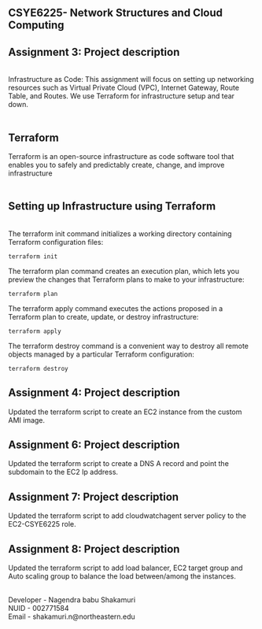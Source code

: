 ## CSYE6225- Network Structures and Cloud Computing

## Assignment 3: Project description 

<br>Infrastructure as Code: This assignment will focus on setting up networking resources such as Virtual Private Cloud (VPC), Internet Gateway, Route Table, and Routes. We use Terraform for infrastructure setup and tear down. <br><br>

## Terraform
Terraform is an open-source infrastructure as code software tool that enables you to safely and predictably create, change, and improve infrastructure <br><br>

## Setting up Infrastructure using Terraform 
 
<br> The terraform init command initializes a working directory containing Terraform configuration files:
```
terraform init
```

The terraform plan command creates an execution plan, which lets you preview the changes that Terraform plans to make to your infrastructure:
```
terraform plan
```

The terraform apply command executes the actions proposed in a Terraform plan to create, update, or destroy infrastructure:
```
terraform apply
```

The terraform destroy command is a convenient way to destroy all remote objects managed by a particular Terraform configuration:
```
terraform destroy
```

## Assignment 4: Project description 
Updated the terraform script to create an EC2 instance from the custom AMI image.

## Assignment 6: Project description 
Updated the terraform script to create a DNS A record and point the subdomain to the EC2 Ip address.

## Assignment 7: Project description
Updated the terraform script to add cloudwatchagent server policy to the EC2-CSYE6225 role.

## Assignment 8: Project description
Updated the terraform script to add load balancer, EC2 target group and Auto scaling group to balance the load between/among the instances.

<br>
Developer - Nagendra babu Shakamuri <br>
NUID - 002771584 </br>
Email - shakamuri.n@northeastern.edu
